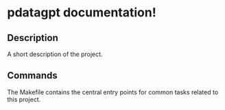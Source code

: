 # pdatagpt documentation!

## Description

A short description of the project.

## Commands

The Makefile contains the central entry points for common tasks related to this project.

